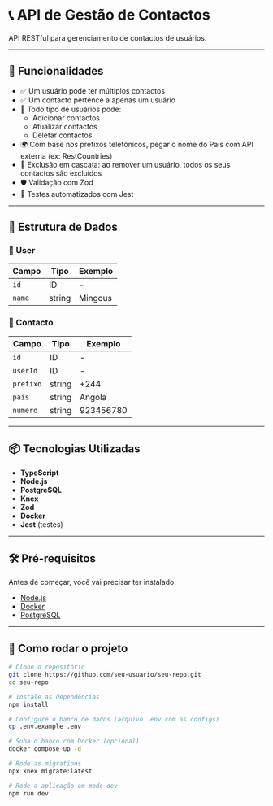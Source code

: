 # 📞 API de Gestão de Contactos

API RESTful para gerenciamento de contactos de usuários.

---

## 🚀 Funcionalidades

- ✅ Um usuário pode ter múltiplos contactos
- ✅ Um contacto pertence a apenas um usuário
- 🔐 Todo tipo de usuários pode:
  - Adicionar contactos
  - Atualizar contactos
  - Deletar contactos
- 🌍 Com base nos prefixos telefônicos, pegar o nome do País com API externa (ex: RestCountries)
- 🧹 Exclusão em cascata: ao remover um usuário, todos os seus contactos são excluídos
- 🛡️ Validação com Zod
- 🧪 Testes automatizados com Jest

---

## 🧱 Estrutura de Dados

### 🧑 User

| Campo | Tipo | Exemplo |
|-------|------|---------|
| `id` | ID | - |
| `name` | string | Mingous |

### 📇 Contacto

| Campo | Tipo | Exemplo |
|-------|------|---------|
| `id` | ID | - |
| `userId` | ID | - |
| `prefixo` | string | +244 |
| `pais` | string | Angola |
| `numero` | string | 923456780 |

---

## 📦 Tecnologias Utilizadas

- **TypeScript**
- **Node.js**
- **PostgreSQL**
- **Knex**
- **Zod**
- **Docker**
- **Jest** (testes)

---

## 🛠️ Pré-requisitos

Antes de começar, você vai precisar ter instalado:

- [Node.js](https://nodejs.org/)
- [Docker](https://www.docker.com/)
- [PostgreSQL](https://www.postgresql.org/)

---

## 🚀 Como rodar o projeto

```bash
# Clone o repositório
git clone https://github.com/seu-usuario/seu-repo.git
cd seu-repo

# Instale as dependências
npm install

# Configure o banco de dados (arquivo .env com as configs)
cp .env.example .env

# Suba o banco com Docker (opcional)
docker compose up -d

# Rode as migrations
npx knex migrate:latest

# Rode a aplicação em modo dev
npm run dev
